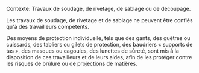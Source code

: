 Contexte: Travaux de soudage, de rivetage,  de sablage ou de découpage.

Les travaux de soudage, de rivetage et de sablage ne peuvent être confiés qu'à des travailleurs compétents.

Des moyens de protection individuelle, tels que des gants, des guêtres ou cuissards, des tabliers ou gilets de protection, des baudriers « supports de tas », des masques ou cagoules, des lunettes de sûreté, sont mis à la disposition de ces travailleurs et de leurs aides, afin de les protéger contre les risques de brûlure ou de projections de matières.
